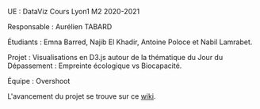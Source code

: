 UE : DataViz Cours Lyon1 M2 2020-2021

Responsable : Aurélien TABARD

Étudiants : Emna Barred, Najib El Khadir, Antoine Poloce et Nabil Lamrabet.

Projet : Visualisations en D3.js autour de la thématique du Jour du Dépassement : Empreinte écologique vs Biocapacité.

Équipe : Overshoot

L'avancement du projet se trouve sur ce [wiki](https://github.com/nalmt/dataviz/wiki).
